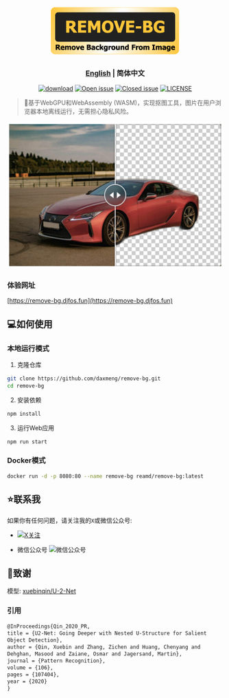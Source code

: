 # <div align="center"><img src="src/assets/img/remove-bg_logo.png" width=300/></div>

### <div align="center"><b><a href="README.md">English</a> | 简体中文</b></div>

<div align="center">

[![download](https://img.shields.io/github/downloads/reamd/remove-bg/total.svg)](https://github.com/reamd/remove-bg/releases)
[![Open issue](https://img.shields.io/github/issues/reamd/remove-bg)](https://github.com/reamd/remove-bg/issues)
[![Closed issue](https://img.shields.io/github/issues-closed/reamd/remove-bg)](https://github.com/reamd/remove-bg/issues)
[![LICENSE](https://img.shields.io/badge/License-GPL%203.0-blue.svg)](https://github.com/reamd/remove-bg/blob/master/LICENSE)

</div>

> :rocket:基于WebGPU和WebAssembly (WASM)，实现抠图工具，图片在用户浏览器本地离线运行，无需担心隐私风险。

<div align="center">
<img src="src/assets/img/example.png" width=600/>
</div>

### 体验网址

[https://remove-bg.djfos.fun](https://remove-bg.djfos.fun)

## :computer:如何使用

### 本地运行模式

1. 克隆仓库

```bash
git clone https://github.com/daxmeng/remove-bg.git
cd remove-bg
```

2. 安装依赖

```bash
npm install
```

3. 运行Web应用

```bash
npm run start
```

### Docker模式

```bash
docker run -d -p 8080:80 --name remove-bg reamd/remove-bg:latest
```

## :star:联系我

如果你有任何问题，请关注我的`X`或微信公众号:

- [![X关注](https://img.shields.io/twitter/follow/daxmeng)](https://x.com/daxmeng)

- 微信公众号
  ![微信公众号](https://raw.githubusercontent.com/daxmeng/daxmeng/master/assets/wechat_pub_acct.jpg)

## :information_desk_person:致谢

模型: [xuebinqin/U-2-Net](https://github.com/xuebinqin/U-2-Net)

### 引用

```
@InProceedings{Qin_2020_PR,
title = {U2-Net: Going Deeper with Nested U-Structure for Salient Object Detection},
author = {Qin, Xuebin and Zhang, Zichen and Huang, Chenyang and Dehghan, Masood and Zaiane, Osmar and Jagersand, Martin},
journal = {Pattern Recognition},
volume = {106},
pages = {107404},
year = {2020}
}
```
